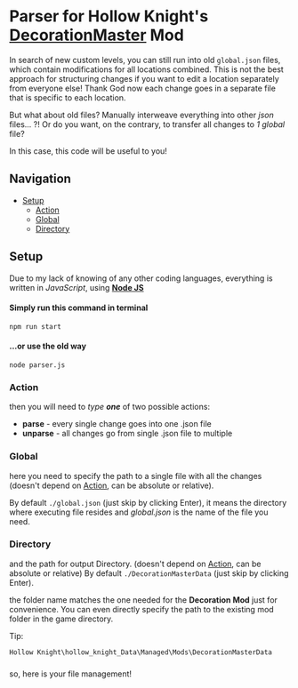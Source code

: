# Parser for Hollow Knight's [DecorationMaster](https://github.com/a2659802/HollowKnight.Decoration) Mod
In search of new custom levels, you can still run into old `global.json` files, which contain modifications for all locations combined. This is not the best approach for structuring changes if you want to edit a location separately from everyone else! Thank God now each change goes in a separate file that is specific to each location.

But what about old files? Manually interweave everything into other *json* files... ?! Or do you want, on the contrary, to transfer all changes to *1 global* file?

In this case, this code will be useful to you!

## Navigation
* [Setup](#setup)
  * [Action](#action)
  * [Global](#global)
  * [Directory](#directory)
## Setup
Due to my lack of knowing of any other coding languages, everything is written in *JavaScript*, using **[Node JS](https://nodejs.org/)**

#### Simply run this command in terminal
```
npm run start
```
#### ...or use the old way
```
node parser.js
```
### Action
then you will need to *type* ***one*** of two possible actions:
 - **parse** - every single change goes into one .json file
 - **unparse** - all changes go from single .json file to multiple
### Global
here you need to specify the path to a single file with all the changes (doesn't depend on [Action](#action), can be absolute or relative).

By default `./global.json` (just skip by clicking Enter), it means the directory where executing file resides and *global.json* is the name of the file you need.
### Directory
and the path for output Directory. (doesn't depend on [Action](#action), can be absolute or relative)
By default `./DecorationMasterData` (just skip by clicking Enter).

the folder name matches the one needed for the **Decoration Mod** just for convenience. You can even directly specify the path to the existing mod folder in the game directory.

Tip:
```
Hollow Knight\hollow_knight_Data\Managed\Mods\DecorationMasterData
```
###
so, here is your file management!
